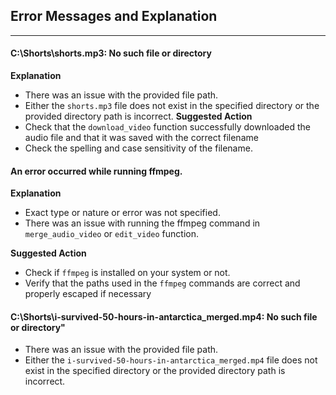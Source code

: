 ## Error Messages and Explanation
****
#### C:\\Shorts\\shorts.mp3: No such file or directory
**Explanation**
- There was an issue with the provided file path.
- Either the `shorts.mp3` file does not exist in the specified directory or the provided directory path is incorrect.
**Suggested Action**
- Check that the `download_video` function successfully downloaded the audio file and that it was saved with the correct filename
- Check the spelling and case sensitivity of the filename.
#### An error occurred while running ffmpeg.
**Explanation**
- Exact type or nature or error was not specified.
- There was an issue with running the ffmpeg command in `merge_audio_video` or `edit_video` function.

**Suggested Action**
- Check if  `ffmpeg` is installed on your system or not.
- Verify that the paths used in the `ffmpeg` commands are correct and properly escaped if necessary
#### C:\\Shorts\\i-survived-50-hours-in-antarctica_merged.mp4: No such file or directory"
- There was an issue with the provided file path.
- Either the `i-survived-50-hours-in-antarctica_merged.mp4` file does not exist in the specified directory or the provided directory path is incorrect.


